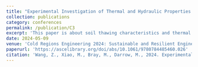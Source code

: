 ```yaml
---
title: "Experimental Investigation of Thermal and Hydraulic Properties of Ice-Rich Saline Permafrost in Northern Alaska"
collection: publications
category: conferences
permalink: /publication/C3
excerpt: 'This paper is about soil thawing characteristics and thermal properties of the retrieved permafrost from the Alaska Arctic tundra.'
date: 2024-05-09
venue: 'Cold Regions Engineering 2024: Sustainable and Resilient Engineering Solutions for Changing Cold Regions'
paperurl: 'https://ascelibrary.org/doi/abs/10.1061/9780784485460.026'
citation: 'Wang, Z., Xiao, M., Bray, M., Darrow, M., 2024. Experimental investigation of thermal and hydraulic properties of ice-rich saline permafrost in northern Alaska. In: Cold Regions Engineering 2024: Sustainable and Resilient Engineering Solutions for Changing Cold Regions, pp. 285–294. https://doi.org/10.1061/9780784485460.026.'
---
```

